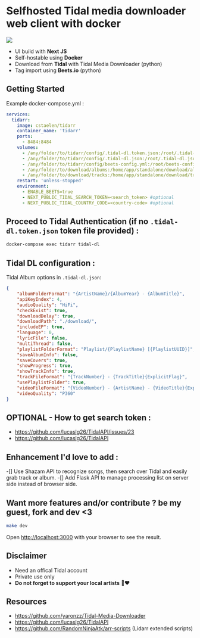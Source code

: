 # Selfhosted Tidal media downloader web client with docker
<img src="https://github.com/cstaelen/tidarr/blob/main/screenshot.png?raw=true" />

- UI build with **Next JS**
- Self-hostable using **Docker**
- Download from **Tidal** with Tidal Media Downloader (python)
- Tag import using **Beets.io** (python)

## Getting Started

Example docker-compose.yml : 
```yaml
services:
  tidarr:
    image: cstaelen/tidarr
    container_name: 'tidarr'
    ports:
      - 8484:8484
    volumes:
      - /any/folder/to/tidarr/config/.tidal-dl.token.json:/root/.tidal-dl.token.json
      - /any/folder/to/tidarr/config/.tidal-dl.json:/root/.tidal-dl.json
      - /any/folder/to/tidarr/config/beets-config.yml:/root/beets-config.yml
      - /any/folder/to/download/albums:/home/app/standalone/download/albums
      - /any/folder/to/download/tracks:/home/app/standalone/download/tracks
    restart: 'unless-stopped'
    environment:
      - ENABLE_BEETS=true
      - NEXT_PUBLIC_TIDAL_SEARCH_TOKEN=<search_token> #optional
      - NEXT_PUBLIC_TIDAL_COUNTRY_CODE=<country-code> #optional
```
## Proceed to Tidal Authentication (if no `.tidal-dl.token.json` token file provided) : 
```bash 
docker-compose exec tidarr tidal-dl
```

## Tidal DL configuration : 
Tidal Album options in `.tidal-dl.json`:
```json
{
    "albumFolderFormat": "{ArtistName}/{AlbumYear} - {AlbumTitle}",
    "apiKeyIndex": 4,
    "audioQuality": "HiFi",
    "checkExist": true,
    "downloadDelay": true,
    "downloadPath": "./download/",
    "includeEP": true,
    "language": 0,
    "lyricFile": false,
    "multiThread": false,
    "playlistFolderFormat": "Playlist/{PlaylistName} [{PlaylistUUID}]",
    "saveAlbumInfo": false,
    "saveCovers": true,
    "showProgress": true,
    "showTrackInfo": true,
    "trackFileFormat": "{TrackNumber} - {TrackTitle}{ExplicitFlag}",
    "usePlaylistFolder": true,
    "videoFileFormat": "{VideoNumber} - {ArtistName} - {VideoTitle}{ExplicitFlag}",
    "videoQuality": "P360"
}
```

## OPTIONAL - How to get search token : 
- https://github.com/lucaslg26/TidalAPI/issues/23
- https://github.com/lucaslg26/TidalAPI


## Enhancement I'd love to add : 
-[] Use Shazam API to recognize songs, then search over Tidal and easily grab track or album.
-[] Add Flask API to manage processing list on server side instead of browser side.

## Want more features and/or contribute ? be my guest, fork and dev <3

```bash
make dev
```

Open [http://localhost:3000](http://localhost:3000) with your browser to see the result.

## Disclaimer
- Need an offical Tidal account
- Private use only
- **Do not forget to support your local artists** 🙏❤️

## Resources
- https://github.com/yaronzz/Tidal-Media-Downloader
- https://github.com/lucaslg26/TidalAPI
- https://github.com/RandomNinjaAtk/arr-scripts (Lidarr extended scripts)